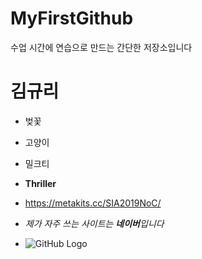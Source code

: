 # MyFirstGithub
수업 시간에 연습으로 만드는 간단한 저장소입니다

# 김규리
 * 벚꽃
 * 고양이
 * 밀크티
 * **Thriller**

 * https://metakits.cc/SIA2019NoC/
 * _제가 자주 쓰는 사이트는 **네이버**입니다_
 * ![GitHub Logo](/desktop/logo.png)
